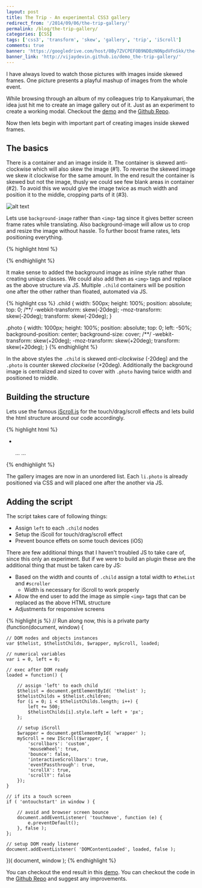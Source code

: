 ```yaml
---
layout: post
title: The Trip - An experimental CSS3 gallery
redirect_from: '/2014/09/06/the-trip-gallery/'
permalink: /blog/the-trip-gallery/
categories: [CSS]
tags: ['css3', 'transform', 'skew', 'gallery', 'trip', 'iScroll']
comments: true
banner: 'https://googledrive.com/host/0By7ZVCPEFOB9NDBzN0NpdVFnSkk/the-trip.jpg'
banner_link: 'http://vijaydevin.github.io/demo_the-trip-gallery/'
---
```


I have always loved to watch those pictures with images inside skewed frames. One picture presents a playful mashup of images from the whole event.

While browsing through an album of my colleagues trip to Kanyakumari, the idea just hit me to create an image gallery out of it. Just as an experiment to create a working modal. Checkout the [demo](http://vijaydevin.github.io/demo_the-trip-gallery/) and the [Github Repo](https://github.com/vijaydevin/demo_the-trip-gallery).

Now then lets begin with important part of creating images inside skewed frames.

<!-- more -->

## The basics

There is a container and an image inside it. The container is skewed anti-clockwise which will also skew the image (#1). To reverse the skewed image we skew it clockwise for the same amount. In the end result the container is skewed but not the image, thusly we could see few blank areas in container (#2). To avoid this we would give the image twice as much width and position it to the middle, cropping parts of it (#3).

![alt text](https://googledrive.com/host/0By7ZVCPEFOB9NDBzN0NpdVFnSkk/the-trip-info.jpg "Problem with skew and its solution")

Lets use ```background-image``` rather than ```<img>``` tag since it gives better screen frame rates while translating. Also background-image will allow us to crop and resize the image without hassle. To further boost frame rates, lets positioning everything.

{% highlight html %}
<div class="child" style="left:0">
	<div class="photo" style="backgroung-image: url(img.jpg)"></div>
</div>
{% endhighlight %}

It make sense to added the background image as inline style rather than creating unique classes. We could also add then as ```<img>``` tags and replace as the above structure via JS. Multiple ```.child``` containers will be position one after the other rather than floated, automated via JS.

{% highlight css %}
.child {
	width: 500px;
	height: 100%;
	position: absolute;
	top: 0;
	/**/
	-webkit-transform: skew(-20deg);
	-moz-transform: skew(-20deg);
	transform: skew(-20deg);
}

.photo {
	width: 1000px;
	height: 100%;
	position: absolute;
	top: 0;
	left: -50%;
	background-position: center;
	background-size: cover;
	/**/
	-webkit-transform: skew(+20deg);
	-moz-transform: skew(+20deg);
	transform: skew(+20deg);
}
{% endhighlight %}

In the above styles the ```.child``` is skewed _anti-clockwise_ (-20deg) and the ```.photo``` is counter skewed  _clockwise_ (+20deg). Additionally the background image is centralized and sized to cover with ```.photo``` having twice width and positioned to middle.

## Building the structure

Lets use the famous [iScroll.js](iscrolljs.com) for the touch/drag/scroll effects and lets build the html structure around our code accordingly.

{% highlight html %}
<div id="wrapper">
	<div id="scroller">
		<ul id="thelist">
			<li class="child">
				<div class="photo"
					 style="background-image: url(img.jpg)">
				</div>
			</li>
			...
			...
		</ul>
	</div>
</div>
{% endhighlight %}

The gallery images are now in an unordered list. Each ```li.photo``` is already positioned via CSS and will placed one after the another via JS.

## Adding the script

The script takes care of following things:

* Assign ```left``` to each ```.child``` nodes
* Setup the iScoll for touch/drag/scroll effect
* Prevent bounce effets on some touch devices (iOS)

There are few additional things that I haven't troubled JS to take care of, since this only an experiment. But if we were to build an plugin these are the additional thing that must be taken care by JS:

* Based on the width and counts of ```.child``` assign a total width to ```#theList``` and ```#scroller```
  * Width is necessary for iScroll to work properly
* Allow the end user to add the image as simple ```<img>``` tags that can be replaced as the above HTML structure
* Adjustments for responsive screens

{% highlight js %}
// Run along now, this is a private party
(function(document, window) {

	// DOM nodes and objects instances
	var $thelist, $thelistChilds, $wrapper, myScroll, loaded;

	// numerical variables
	var i = 0, left = 0;

	// exec after DOM ready
	loaded = function() {

		// assign 'left' to each child
		$thelist = document.getElementById( 'thelist' );
		$thelistChilds = $thelist.children;
		for (i = 0; i < $thelistChilds.length; i++) {
			left += 500;
			$thelistChilds[i].style.left = left + 'px';
		};

		// setup iScroll
		$wrapper = document.getElementById( 'wrapper' );
		myScroll = new IScroll($wrapper, {
			'scrollbars': 'custom',
			'mouseWheel': true,
			'bounce': false,
			'interactiveScrollbars': true,
			'eventPassthrough': true,
			'scrollX': true,
			'scrollY': false
		});
	}

	// if its a touch screen
	if ( 'ontouchstart' in window ) {

		// avoid and browser screen bounce
		document.addEventListener( 'touchmove', function (e) {
			e.preventDefault();
		}, false );
	};
	
	// setup DOM ready listener
	document.addEventListener( 'DOMContentLoaded', loaded, false );
})( document, window );
{% endhighlight %}

You can checkout the end result in this [demo](http://vijaydevin.github.io/demo_the-trip-gallery/). You can checkout the code in the [Github Repo](https://github.com/vijaydevin/demo_the-trip-gallery) and suggest any improvements.

